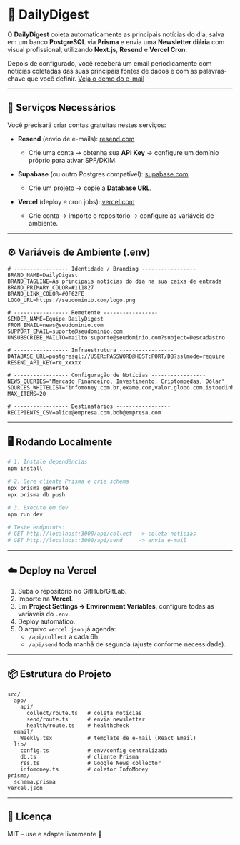 
# 🌅 DailyDigest

O **DailyDigest** coleta automaticamente as principais notícias do dia, salva em um banco **PostgreSQL** via **Prisma** e envia uma **Newsletter diária** com visual profissional, utilizando **Next.js**, **Resend** e **Vercel Cron**.  

Depois de configurado, você receberá um email periodicamente com notícias coletadas das suas principais fontes de dados e com as palavras-chave que você definir.  [Veja o demo do e-mail](https://rogercamara.github.io/email.html)  

---

## 🔑 Serviços Necessários

Você precisará criar contas gratuitas nestes serviços:

- **Resend** (envio de e-mails): [resend.com](https://resend.com)  
  - Crie uma conta → obtenha sua **API Key** → configure um domínio próprio para ativar SPF/DKIM.  

- **Supabase** (ou outro Postgres compatível): [supabase.com](https://supabase.com)  
  - Crie um projeto → copie a **Database URL**.  

- **Vercel** (deploy e cron jobs): [vercel.com](https://vercel.com)  
  - Crie conta → importe o repositório → configure as variáveis de ambiente.  

---

## ⚙️ Variáveis de Ambiente (.env)

```env
# ----------------- Identidade / Branding -----------------
BRAND_NAME=DailyDigest
BRAND_TAGLINE=As principais notícias do dia na sua caixa de entrada
BRAND_PRIMARY_COLOR=#111827
BRAND_LINK_COLOR=#0F62FE
LOGO_URL=https://seudominio.com/logo.png

# ----------------- Remetente -----------------
SENDER_NAME=Equipe DailyDigest
FROM_EMAIL=news@seudominio.com
SUPPORT_EMAIL=suporte@seudominio.com
UNSUBSCRIBE_MAILTO=mailto:suporte@seudominio.com?subject=Descadastro

# ----------------- Infraestrutura -----------------
DATABASE_URL=postgresql://USER:PASSWORD@HOST:PORT/DB?sslmode=require
RESEND_API_KEY=re_xxxxx

# ----------------- Configuração de Notícias -----------------
NEWS_QUERIES="Mercado Financeiro, Investimento, Criptomoedas, Dólar"
SOURCES_WHITELIST="infomoney.com.br,exame.com,valor.globo.com,istoedinheiro.com.br"
MAX_ITEMS=20

# ----------------- Destinatários -----------------
RECIPIENTS_CSV=alice@empresa.com,bob@empresa.com
```

---

## 🖥️ Rodando Localmente

```bash
# 1. Instale dependências
npm install

# 2. Gere cliente Prisma e crie schema
npx prisma generate
npx prisma db push

# 3. Execute em dev
npm run dev

# Teste endpoints:
# GET http://localhost:3000/api/collect  -> coleta notícias
# GET http://localhost:3000/api/send     -> envia e-mail
```

---

## ☁️ Deploy na Vercel

1. Suba o repositório no GitHub/GitLab.  
2. Importe na **Vercel**.  
3. Em **Project Settings → Environment Variables**, configure todas as variáveis do `.env`.  
4. Deploy automático.  
5. O arquivo `vercel.json` já agenda:  
   - `/api/collect` a cada 6h  
   - `/api/send` toda manhã de segunda (ajuste conforme necessidade).  

---

## 📦 Estrutura do Projeto

```
src/
  app/
    api/
      collect/route.ts   # coleta notícias
      send/route.ts      # envia newsletter
      health/route.ts    # healthcheck
  email/
    Weekly.tsx           # template de e-mail (React Email)
  lib/
    config.ts            # env/config centralizada
    db.ts                # cliente Prisma
    rss.ts               # Google News collector
    infomoney.ts         # coletor InfoMoney
prisma/
  schema.prisma
vercel.json
```

---

## 📝 Licença
MIT – use e adapte livremente 🚀  
